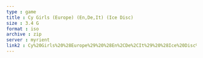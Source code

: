 ```yaml
---
type : game
title : Cy Girls (Europe) (En,De,It) (Ice Disc)
size : 3.4 G
format : iso
archive : zip
server : myrient
link2 : Cy%20Girls%20%28Europe%29%20%28En%2CDe%2CIt%29%20%28Ice%20Disc%29
---
```

